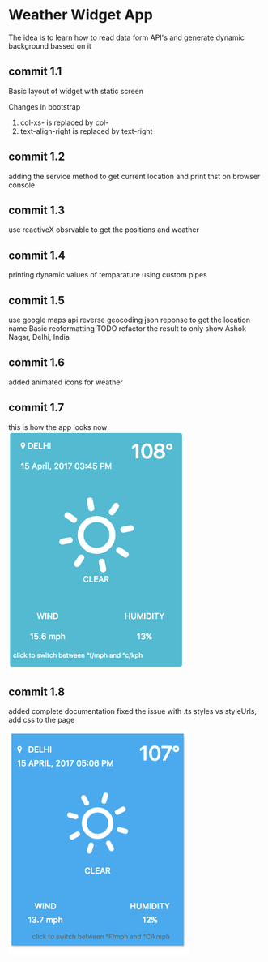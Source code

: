 # Weather Widget App
The idea is to learn how to read data form API's and generate dynamic background bassed on it

## commit 1.1
Basic layout of widget with static screen

Changes in bootstrap
1. col-xs- is replaced by col-
2. text-align-right is replaced by text-right

## commit 1.2
adding the service method to get current location and print thst on browser console

## commit 1.3
use reactiveX obsrvable to get the positions and weather

## commit 1.4
printing dynamic values of temparature using custom pipes

## commit 1.5
use google maps api reverse geocoding json reponse to get the location name
Basic reoformatting
TODO refactor the result to only show Ashok Nagar, Delhi, India

## commit 1.6
added animated icons for weather

## commit 1.7
this is how the app looks now
![Screenshot](weather-widget-look.png)

## commit 1.8
added complete documentation
fixed the issue with .ts styles vs styleUrls, add css to the page

![Screenshot](weather-widget-look-new.png)

